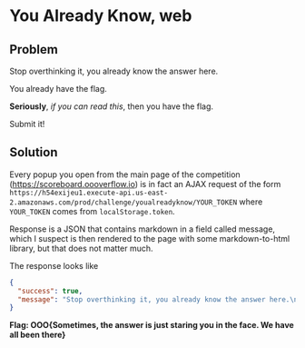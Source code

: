 # You Already Know, web

## Problem

Stop overthinking it, you already know the answer here.

You already have the flag.

**Seriously**, _if you can read this_, then you have the flag.

Submit it!

## Solution

Every popup you open from the main page of the competition (https://scoreboard.oooverflow.io) is in fact an AJAX request of the form `https://h54exijeu1.execute-api.us-east-2.amazonaws.com/prod/challenge/youalreadyknow/YOUR_TOKEN` where `YOUR_TOKEN` comes from `localStorage.token`.

Response is a JSON that contains markdown in a field called message, which I suspect is then rendered to the page with some markdown-to-html library, but that does not matter much.

The response looks like

```json
{
  "success": true, 
  "message": "Stop overthinking it, you already know the answer here.\n\n[comment]: <> (OOO{Sometimes, the answer is just staring you in the face. We have all been there})\n\nYou already have the flag.\n\n**Seriously**, _if you can read this_, then you have the flag.\n\nSubmit it!\n"
}
```


**Flag: OOO{Sometimes, the answer is just staring you in the face. We have all been there}**




